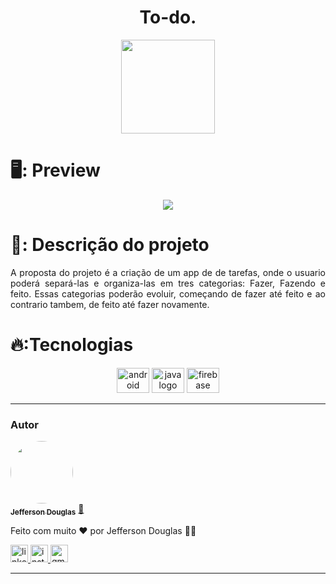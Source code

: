<h1 align="center"> To-do. </h1>

<p align="center">
<img src="https://user-images.githubusercontent.com/86518315/211746409-eb2b6ab9-1adb-4a65-bda0-7d2bfa8d5e45.png" height="150"/>
</p>



# 🖥️: Preview

<p align="center">

</p>



<p align="center">
<img src="http://img.shields.io/static/v1?label=STATUS&message=EM%20DESENVOLVIMENTO&color=GREEN&style=for-the-badge"/>
</p>




# 📁: Descrição do projeto

<p align="justify">
 A proposta do projeto é a criação de um app de de tarefas, onde o usuario poderá separá-las e organiza-las em tres categorias:
 Fazer, Fazendo e feito. Essas categorias poderão evoluir, começando de fazer até feito e ao contrario tambem, de feito até fazer novamente.
 </p> 



# 🔥:Tecnologias

<div align="center"> 
  <img src="https://cdn.jsdelivr.net/gh/devicons/devicon/icons/android/android-original.svg" height="40" width="52" alt="android logo"  />
  <img src="https://cdn.jsdelivr.net/gh/devicons/devicon/icons/kotlin/kotlin-original.svg" height="40" width="52" alt="java logo"  />  
  <img src="https://cdn.jsdelivr.net/gh/devicons/devicon/icons/firebase/firebase-plain.svg" height="40" width="52" alt="firebase logo"  />
</div>

---
### Autor


<a href="https://github.com/Jeffitando">
 <img style="border-radius:50%;" src="https://avatars.githubusercontent.com/u/86518315?v=4" width="100px;" alt=""/>
 <br />
 <sub><b>Jefferson Douglas</b></sub></a> <a href="https://github.com/Jeffitando" title="Github">🚀</a>


Feito com muito ❤️ por Jefferson Douglas 👋🏽 

<div align="">
  <a href="https://www.linkedin.com/in/ijefferson" target="_blank"><img src="https://img.shields.io/static/v1?message=LinkedIn&logo=linkedin&label=&color=0077B5&logoColor=white&labelColor=&style=for-the-badge" height="28" alt="linkedin logo"  />
  <a href="https://instagram.com/jeffitando" target="_blank"><img src="https://img.shields.io/static/v1?message=Instagram&logo=instagram&label=&color=E4405F&logoColor=white&labelColor=&style=for-the-badge" height="28" alt="instagram logo"  />
  <a href = "mailto:jeffitando@gmail.com"><img src="https://img.shields.io/static/v1?message=Gmail&logo=gmail&label=&color=D14836&logoColor=white&labelColor=&style=for-the-badge" height="28" alt="gmail logo"  />
</div>

---
